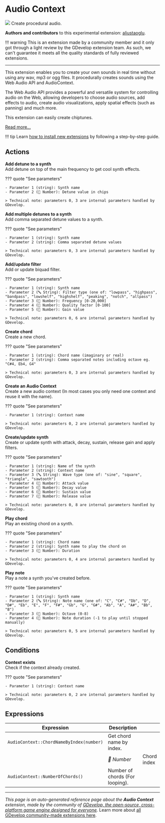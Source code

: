 # Audio Context

<img src="https://asset-resources.gdevelop.io/public-resources/Icons/Glyphster Pack/Master/SVG/Music/308ee40b08fc7798832654e3ab95d1df6a66bfb8e7aae0a19697e120449931d0_Music_speaker_audio_sound.svg" class="extension-icon"></img>
Create procedural audio.

**Authors and contributors** to this experimental extension: [aliustaoglu](https://gd.games/aliustaoglu).

!!! warning
    This is an extension made by a community member and it only got through a
    light review by the GDevelop extension team. As such, we can't guarantee it
    meets all the quality standards of fully reviewed extensions.

---

This extension enables you to create your own sounds in real time without using any wav, mp3 or ogg files. It procedurally creates sounds using the Web Audio API and AudioContext.

The Web Audio API provides a powerful and versatile system for controlling audio on the Web, allowing developers to choose audio sources, add effects to audio, create audio visualizations, apply spatial effects (such as panning) and much more.

This extension can easily create chiptunes.

[Read more...](https://aliustaoglu.itch.io/audiocontext-gdevelop-extension)

!!! tip
    Learn [how to install new extensions](/gdevelop5/extensions/search) by following a step-by-step guide.

## Actions

**Add detune to a synth**  
Add detune on top of the main frequency to get cool synth effects.

??? quote "See parameters"

    - Parameter 1 (string): Synth name
    - Parameter 2 (🔢 Number): Detune value in chips

    > Technical note: parameters 0, 3 are internal parameters handled by GDevelop.

**Add multiple detunes to a synth**  
Add comma separated detune values to a synth.

??? quote "See parameters"

    - Parameter 1 (string): Synth name
    - Parameter 2 (string): Comma separated detune values

    > Technical note: parameters 0, 3 are internal parameters handled by GDevelop.

**Add/update filter**  
Add or update biquad filter.

??? quote "See parameters"

    - Parameter 1 (string): Synth name
    - Parameter 2 (🔤 String): Filter type (one of: "lowpass", "highpass", "bandpass", "lowshelf", "highshelf", "peaking", "notch", "allpass")
    - Parameter 3 (🔢 Number): Frequency [0-20,000]
    - Parameter 4 (🔢 Number): Quality factor [0-100]
    - Parameter 5 (🔢 Number): Gain value

    > Technical note: parameters 0, 6 are internal parameters handled by GDevelop.

**Create chord**  
Create a new chord.

??? quote "See parameters"

    - Parameter 1 (string): Chord name (imaginary or real)
    - Parameter 2 (string): Comma separated notes including octave eg. "C#4, Eb4, G4"

    > Technical note: parameters 0, 3 are internal parameters handled by GDevelop.

**Create an Audio Context**  
Create a new audio context (In most cases you only need one context and reuse it with the name).

??? quote "See parameters"

    - Parameter 1 (string): Context name

    > Technical note: parameters 0, 2 are internal parameters handled by GDevelop.

**Create/update synth**  
Create or update synth with attack, decay, sustain, release gain and apply filters.

??? quote "See parameters"

    - Parameter 1 (string): Name of the synth
    - Parameter 2 (string): Context name
    - Parameter 3 (🔤 String): Wave type (one of: "sine", "square", "triangle", "sawtooth")
    - Parameter 4 (🔢 Number): Attack value
    - Parameter 5 (🔢 Number): Decay value
    - Parameter 6 (🔢 Number): Sustain value
    - Parameter 7 (🔢 Number): Release value

    > Technical note: parameters 0, 8 are internal parameters handled by GDevelop.

**Play chord**  
Play an existing chord on a synth.

??? quote "See parameters"

    - Parameter 1 (string): Chord name
    - Parameter 2 (string): Synth name to play the chord on
    - Parameter 3 (🔢 Number): Duration

    > Technical note: parameters 0, 4 are internal parameters handled by GDevelop.

**Play note**  
Play a note a synth you've created before.

??? quote "See parameters"

    - Parameter 1 (string): Synth name
    - Parameter 2 (🔤 String): Note name (one of: "C", "C#", "Db", "D", "D#", "Eb", "E", "F", "F#", "Gb", "G", "G#", "Ab", "A", "A#", "Bb", "B")
    - Parameter 3 (🔢 Number): Octave (0-8)
    - Parameter 4 (🔢 Number): Note duration (-1 to play until stopped manually)

    > Technical note: parameters 0, 5 are internal parameters handled by GDevelop.

## Conditions

**Context exists**  
Check if the context already created.

??? quote "See parameters"

    - Parameter 1 (string): Context name

    > Technical note: parameters 0, 2 are internal parameters handled by GDevelop.

## Expressions

| Expression | Description |  |
|-----|-----|-----|
| `AudioContext::ChordNameByIndex(number)` | Get chord name by index. ||
| | _🔢 Number_ | Chord index |
| `AudioContext::NumberOfChords()` | Number of chords (For looping). ||


---

*This page is an auto-generated reference page about the **Audio Context** extension, made by the community of [GDevelop, the open-source, cross-platform game engine designed for everyone](https://gdevelop.io/).* Learn more about [all GDevelop community-made extensions here](/gdevelop5/extensions).